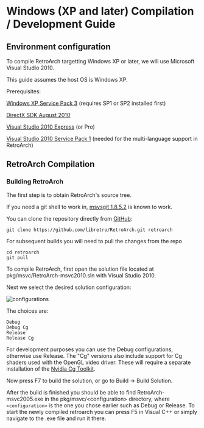 # Windows (XP and later) Compilation / Development Guide

## Environment configuration

To compile RetroArch targetting Windows XP or later, we will use Microsoft Visual Studio 2010.

This guide assumes the host OS is Windows XP.

Prerequisites:

[Windows XP Service Pack 3](https://support.microsoft.com/en-us/help/936929/information-about-windows-xp-service-pack-3) (requires SP1 or SP2 installed first)

[DirectX SDK August 2010](https://www.microsoft.com/en-us/download/details.aspx?id=6812)

[Visual Studio 2010 Express](http://web.archive.org/web/20161014172355/http://download.microsoft.com/download/1/E/5/1E5F1C0A-0D5B-426A-A603-1798B951DDAE/VS2010Express1.iso) (or Pro)

[Visual Studio 2010 Service Pack 1](http://web.archive.org/web/20160401071422/http://download.microsoft.com/download/E/B/A/EBA0A152-F426-47E6-9E3F-EFB686E3CA20/VS2010SP1dvd1.iso) (needed for the multi-language support in RetroArch)

## RetroArch Compilation
### Building RetroArch

The first step is to obtain RetroArch's source tree.

If you need a git shell to work in, [msysgit 1.8.5.2](https://github.com/msysgit/msysgit/releases/download/Git-1.8.5.2-preview20131230/Git-1.8.5.2-preview20131230.exe) is known to work.

You can clone the repository directly from [GitHub](https://github.com/libretro/RetroArch):

    git clone https://github.com/libretro/RetroArch.git retroarch

For subsequent builds you will need to pull the changes from the repo

    cd retroarch
    git pull

To compile RetroArch, first open the solution file located at pkg/msvc/RetroArch-msvc2010.sln with Visual Studio 2010.

Next we select the desired solution configuration:

![configurations](https://s3.amazonaws.com/retroarch/msvc2010-targets.png)

The choices are:

    Debug
    Debug Cg
    Release
    Release Cg

For development purposes you can use the Debug configurations, otherwise use Release. The "Cg" versions also include support for Cg shaders used with the OpenGL video driver. These will require a separate installation of the [Nvidia Cg Toolkit](https://developer.nvidia.com/cg-toolkit).

Now press F7 to build the solution, or go to Build -> Build Solution.

After the build is finished you should be able to find RetroArch-msvc2005.exe in the pkg/msvc/&lt;configuration&gt; directory, where `<configuration>` is the one you chose earlier such as Debug or Release. To start the newly compiled retroarch you can press F5 in Visual C++ or simply navigate to the .exe file and run it there.
